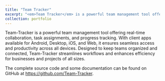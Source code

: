 ```yaml
---
title: "Team Tracker"
excerpt: "<em>Team Tracker</em> is a powerful team management tool offering real-time collaboration, task assignements, and progress tracking.<br/><br /><a href='https://team-tracker.github.io/' target='_blank'><img src='/images/portfolio/team-tracker.png'></a>"
collection: portfolio
---
```


Team-Tracker is a powerful team management tool offering real-time collaboration, task assignments, and progress tracking. With client apps available for Android, Desktop, iOS, and Web, it ensures seamless access and productivity across all devices. Designed to keep teams organized and connected, Team-Tracker streamlines workflows and enhances efficiency for businesses and projects of all sizes.

The complete source code and some documentation can be found on GitHub at https://github.com/Team-Tracker.